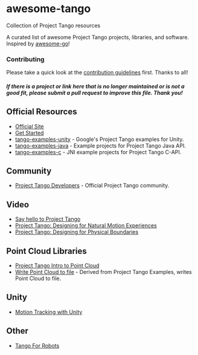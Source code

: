 # awesome-tango
Collection of Project Tango resources

A curated list of awesome Project Tango projects, libraries, and software. Inspired by [awesome-go](https://github.com/avelino/awesome-go)!


### Contributing

Please take a quick look at the [contribution guidelines](https://github.com/avelino/awesome-go/blob/master/CONTRIBUTING.md) first. Thanks to all!

#### *If there is a project or link here that is no longer maintained or is not a good fit, please submit a pull request to improve this file. Thank you!*


## Official Resources
* [Official Site](https://www.google.com/atap/project-tango/)
* [Get Started](https://developers.google.com/project-tango/)
* [tango-examples-unity](https://github.com/googlesamples/tango-examples-unity) - Google's Project Tango examples for Unity.
* [tango-examples-java](http://github.com/googlesamples/tango-examples-java) - Example projects for Project Tango Java API.
* [tango-examples-c](https://github.com/googlesamples/tango-examples-c) - JNI example projects for Project Tango C-API.

## Community
* [Project Tango Developers](https://plus.google.com/communities/114537896428695886568) - Official Project Tango community.

## Video
* [Say hello to Project Tango](https://www.youtube.com/watch?v=Qe10ExwzCqk)
* [Project Tango: Designing for Natural Motion Experiences](https://www.youtube.com/watch?v=Dv5iSzdmWT8)
* [Project Tango: Designing for Physical Boundaries](https://www.youtube.com/watch?v=4Az0lBPlDSw)

## Point Cloud Libraries
* [Project Tango Intro to Point Cloud](https://www.youtube.com/watch?v=iaMPengOft0)
* [Write Point Cloud to file](https://github.com/daryllstrauss/tango) - Derived from Project Tango Examples, writes Point Cloud to file.

## Unity
* [Motion Tracking with Unity](https://www.youtube.com/watch?v=UMKMuYA_FcM)

## Other
* [Tango For Robots](https://github.com/Project-Tango-for-Robotics)
